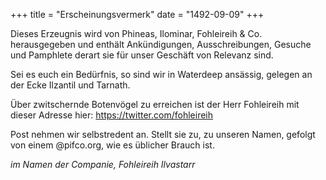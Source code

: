 +++
title = "Erscheinungsvermerk"
date = "1492-09-09"
+++

Dieses Erzeugnis wird von Phineas, Ilominar, Fohleireih & Co. herausgegeben und enthält Ankündigungen, Ausschreibungen, Gesuche und Pamphlete derart sie für unser Geschäft von Relevanz sind.

Sei es euch ein Bedürfnis, so sind wir in Waterdeep ansässig, gelegen an der Ecke Ilzantil und Tarnath.

Über zwitschernde Botenvögel zu erreichen ist der Herr Fohleireih mit dieser Adresse hier: https://twitter.com/fohleireih

Post nehmen wir selbstredent an. Stellt sie zu, zu unseren Namen, gefolgt von einem @pifco.org, wie es üblicher Brauch ist.

_im Namen der Companie, Fohleireih Ilvastarr_
